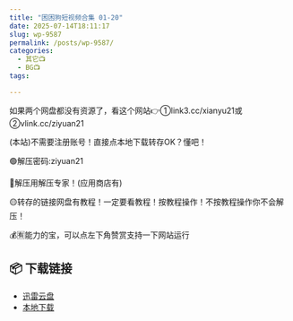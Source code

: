 ```yaml
---
title: "困困狗短视频合集 01-20"
date: 2025-07-14T18:11:17
slug: wp-9587
permalink: /posts/wp-9587/
categories:
  - 其它📺
  - BG📺
tags:

---
```


如果两个网盘都没有资源了，看这个网站👉①link3.cc/xianyu21或②vlink.cc/ziyuan21

(本站)不需要注册账号！直接点本地下载转存OK？懂吧！

🟢解压密码:ziyuan21

🔵解压用解压专家！(应用商店有)

🟡转存的链接网盘有教程！一定要看教程！按教程操作！不按教程操作你不会解压！

💰🈶能力的宝，可以点左下角赞赏支持一下网站运行

## 📦 下载链接
- [迅雷云盘](https://blziyuan21.com/pay-download/9587?key=48935a14d4&down_id=0)
- [本地下载](https://blziyuan21.com/pay-download/9587?key=48935a14d4&down_id=1)

